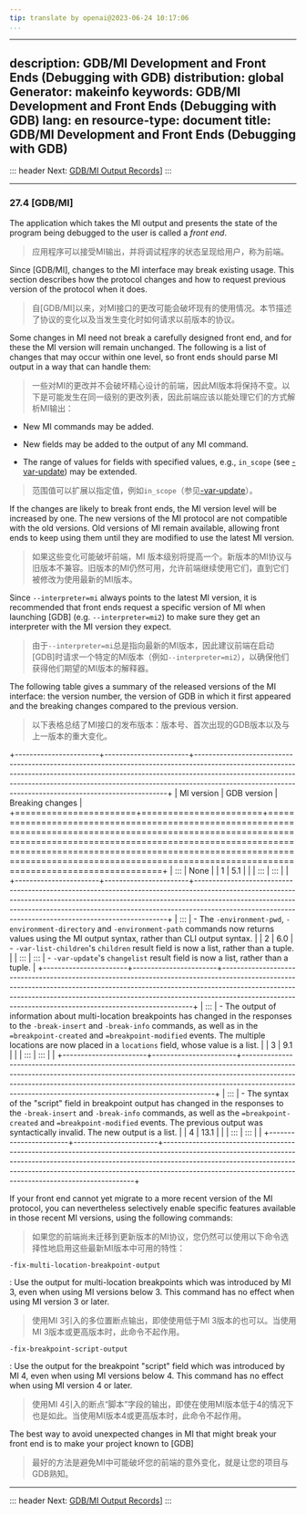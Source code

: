 ```yaml
---
tip: translate by openai@2023-06-24 10:17:06
...
```

---
description: GDB/MI Development and Front Ends (Debugging with GDB)
distribution: global
Generator: makeinfo
keywords: GDB/MI Development and Front Ends (Debugging with GDB)
lang: en
resource-type: document
title: GDB/MI Development and Front Ends (Debugging with GDB)
---
::: header
Next: [GDB/MI Output Records](GDB_002fMI-Output-Records.html#GDB_002fMI-Output-Records)]
:::

---

### 27.4 [GDB/MI]


The application which takes the MI output and presents the state of the program being debugged to the user is called a *front end*.

> 应用程序可以接受MI输出，并将调试程序的状态呈现给用户，称为前端。


Since [GDB/MI], changes to the MI interface may break existing usage. This section describes how the protocol changes and how to request previous version of the protocol when it does.

> 自[GDB/MI]以来，对MI接口的更改可能会破坏现有的使用情况。本节描述了协议的变化以及当发生变化时如何请求以前版本的协议。


Some changes in MI need not break a carefully designed front end, and for these the MI version will remain unchanged. The following is a list of changes that may occur within one level, so front ends should parse MI output in a way that can handle them:

> 一些对MI的更改并不会破坏精心设计的前端，因此MI版本将保持不变。以下是可能发生在同一级别的更改列表，因此前端应该以能处理它们的方式解析MI输出：

- New MI commands may be added.
- New fields may be added to the output of any MI command.

- The range of values for fields with specified values, e.g., `in_scope` (see [-var-update](GDB_002fMI-Variable-Objects.html#g_t_002dvar_002dupdate)) may be extended.

> 范围值可以扩展以指定值，例如`in_scope`（参见[-var-update](GDB_002fMI-Variable-Objects.html#g_t_002dvar_002dupdate)）。


If the changes are likely to break front ends, the MI version level will be increased by one. The new versions of the MI protocol are not compatible with the old versions. Old versions of MI remain available, allowing front ends to keep using them until they are modified to use the latest MI version.

> 如果这些变化可能破坏前端，MI 版本级别将提高一个。新版本的MI协议与旧版本不兼容。旧版本的MI仍然可用，允许前端继续使用它们，直到它们被修改为使用最新的MI版本。


Since `--interpreter=mi` always points to the latest MI version, it is recommended that front ends request a specific version of MI when launching [GDB] (e.g. `--interpreter=mi2`) to make sure they get an interpreter with the MI version they expect.

> 由于`--interpreter=mi`总是指向最新的MI版本，因此建议前端在启动[GDB]时请求一个特定的MI版本（例如`--interpreter=mi2`），以确保他们获得他们期望的MI版本的解释器。


The following table gives a summary of the released versions of the MI interface: the version number, the version of GDB in which it first appeared and the breaking changes compared to the previous version.

> 以下表格总结了MI接口的发布版本：版本号、首次出现的GDB版本以及与上一版本的重大变化。

+-----------------------+-----------------------+----------------------------------------------------------------------------------------------------------------------------------------------------------------------------------------------------------------------------------------------------------------------------------------------------------------+
| MI version            | GDB version           | Breaking changes                                                                                                                                                                                                                                                                                               |
+=======================+=======================+================================================================================================================================================================================================================================================================================================================+
| :::   | None                                                                                                                                                                                                                                                                                                           |
| 1                     | 5.1                   |                                                                                                                                                                                                                                                                                                                |
| :::                   | :::                   |                                                                                                                                                                                                                                                                                                                |
+-----------------------+-----------------------+----------------------------------------------------------------------------------------------------------------------------------------------------------------------------------------------------------------------------------------------------------------------------------------------------------------+
| :::   | -   The `-environment-pwd`, `-environment-directory` and `-environment-path` commands now returns values using the MI output syntax, rather than CLI output syntax.                                                                                                                                            |
| 2                     | 6.0                   | -   `-var-list-children`'s `children` result field is now a list, rather than a tuple.                                                                                                                                                                                                                         |
| :::                   | :::                   | -   `-var-update`'s `changelist` result field is now a list, rather than a tuple.                                                                                                                                                                                                                              |
+-----------------------+-----------------------+----------------------------------------------------------------------------------------------------------------------------------------------------------------------------------------------------------------------------------------------------------------------------------------------------------------+
| :::   | -   The output of information about multi-location breakpoints has changed in the responses to the `-break-insert` and `-break-info` commands, as well as in the `=breakpoint-created` and `=breakpoint-modified` events. The multiple locations are now placed in a `locations` field, whose value is a list. |
| 3                     | 9.1                   |                                                                                                                                                                                                                                                                                                                |
| :::                   | :::                   |                                                                                                                                                                                                                                                                                                                |
+-----------------------+-----------------------+----------------------------------------------------------------------------------------------------------------------------------------------------------------------------------------------------------------------------------------------------------------------------------------------------------------+
| :::   | -   The syntax of the \"script\" field in breakpoint output has changed in the responses to the `-break-insert` and `-break-info` commands, as well as the `=breakpoint-created` and `=breakpoint-modified` events. The previous output was syntactically invalid. The new output is a list.                   |
| 4                     | 13.1                  |                                                                                                                                                                                                                                                                                                                |
| :::                   | :::                   |                                                                                                                                                                                                                                                                                                                |
+-----------------------+-----------------------+----------------------------------------------------------------------------------------------------------------------------------------------------------------------------------------------------------------------------------------------------------------------------------------------------------------+


If your front end cannot yet migrate to a more recent version of the MI protocol, you can nevertheless selectively enable specific features available in those recent MI versions, using the following commands:

> 如果您的前端尚未迁移到更新版本的MI协议，您仍然可以使用以下命令选择性地启用这些最新MI版本中可用的特性：

`-fix-multi-location-breakpoint-output`


:   Use the output for multi-location breakpoints which was introduced by MI 3, even when using MI versions below 3. This command has no effect when using MI version 3 or later.

> 使用MI 3引入的多位置断点输出，即使使用低于MI 3版本的也可以。当使用MI 3版本或更高版本时，此命令不起作用。

`-fix-breakpoint-script-output`


:   Use the output for the breakpoint \"script\" field which was introduced by MI 4, even when using MI versions below 4. This command has no effect when using MI version 4 or later.

> 使用MI 4引入的断点“脚本”字段的输出，即使在使用MI版本低于4的情况下也是如此。当使用MI版本4或更高版本时，此命令不起作用。


The best way to avoid unexpected changes in MI that might break your front end is to make your project known to [GDB]

> 最好的方法是避免MI中可能破坏您的前端的意外变化，就是让您的项目与GDB熟知。

---

::: header
Next: [GDB/MI Output Records](GDB_002fMI-Output-Records.html#GDB_002fMI-Output-Records)]
:::
